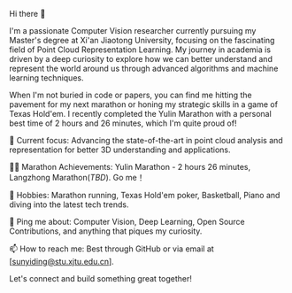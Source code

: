 Hi there 👋

I'm a passionate Computer Vision researcher currently pursuing my Master's degree at Xi'an Jiaotong University, focusing on the fascinating field of Point Cloud Representation Learning. My journey in academia is driven by a deep curiosity to explore how we can better understand and represent the world around us through advanced algorithms and machine learning techniques.

When I'm not buried in code or papers, you can find me hitting the pavement for my next marathon or honing my strategic skills in a game of Texas Hold'em. I recently completed the Yulin Marathon with a personal best time of 2 hours and 26 minutes, which I'm quite proud of!

🔭 Current focus: Advancing the state-of-the-art in point cloud analysis and representation for better 3D understanding and applications.

🏃‍♂️ Marathon Achievements: Yulin Marathon - 2 hours 26 minutes, Langzhong Marathon(_TBD_). Go me！

🎲 Hobbies: Marathon running, Texas Hold'em poker, Basketball, Piano and diving into the latest tech trends.

💬 Ping me about: Computer Vision, Deep Learning, Open Source Contributions, and anything that piques my curiosity.

📫 How to reach me: Best through GitHub or via email at [sunyiding@stu.xjtu.edu.cn].

Let's connect and build something great together!
